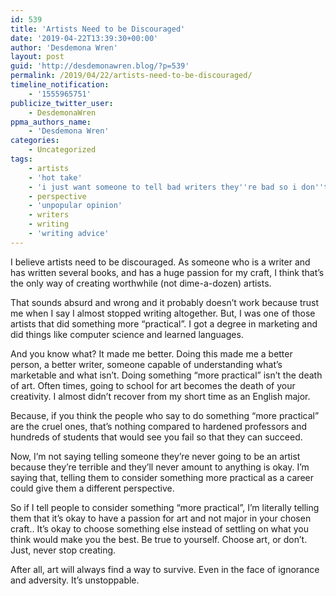 ```yaml
---
id: 539
title: 'Artists Need to be Discouraged'
date: '2019-04-22T13:39:30+00:00'
author: 'Desdemona Wren'
layout: post
guid: 'http://desdemonawren.blog/?p=539'
permalink: /2019/04/22/artists-need-to-be-discouraged/
timeline_notification:
    - '1555965751'
publicize_twitter_user:
    - DesdemonaWren
ppma_authors_name:
    - 'Desdemona Wren'
categories:
    - Uncategorized
tags:
    - artists
    - 'hot take'
    - 'i just want someone to tell bad writers they''re bad so i don''t have to keep reading shitty books'
    - perspective
    - 'unpopular opinion'
    - writers
    - writing
    - 'writing advice'
---
```


I believe artists need to be discouraged. As someone who is a writer and has written several books, and has a huge passion for my craft, I think that’s the only way of creating worthwhile (not dime-a-dozen) artists.

  
That sounds absurd and wrong and it probably doesn’t work because trust me when I say I almost stopped writing altogether. But, I was one of those artists that did something more “practical”. I got a degree in marketing and did things like computer science and learned languages.

  
And you know what? It made me better. Doing this made me a better person, a better writer, someone capable of understanding what’s marketable and what isn’t. Doing something “more practical” isn’t the death of art. Often times, going to school for art becomes the death of your creativity. I almost didn’t recover from my short time as an English major.

  
Because, if you think the people who say to do something “more practical” are the cruel ones, that’s nothing compared to hardened professors and hundreds of students that would see you fail so that they can succeed.

  
Now, I’m not saying telling someone they’re never going to be an artist because they’re terrible and they’ll never amount to anything is okay. I’m saying that, telling them to consider something more practical as a career could give them a different perspective.

  
So if I tell people to consider something “more practical”, I’m literally telling them that it’s okay to have a passion for art and not major in your chosen craft.. It’s okay to choose something else instead of settling on what you think would make you the best. Be true to yourself. Choose art, or don’t. Just, never stop creating.

  
After all, art will always find a way to survive. Even in the face of ignorance and adversity. It’s unstoppable.